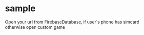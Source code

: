 # sample
Open your url from FirebaseDatabase, if user's phone has simcard
otherwise open custom game
